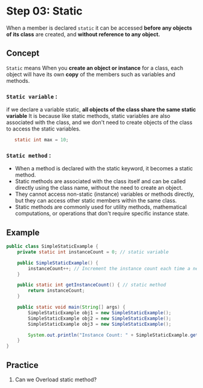# Step 03: Static
When a member is declared `static` it can be accessed **before any objects of its class** are created, and **without reference to any object.**

## Concept
`Static` means When you **create an object or instance** for a class, each object will have its own **copy** of the members such as variables and methods.
### `Static variable` :
if we declare a variable static, **all objects of the class share the same static variable** It is because like static methods, static variables are also associated with the class, and we don't need to create objects of the class to access the static variables.
```java
   static int max = 10;
```
### `Static method` :
- When a method is declared with the static keyword, it becomes a static method.
- Static methods are associated with the class itself and can be called directly using the class name, without the need to create an object.
- They cannot access non-static (instance) variables or methods directly, but they can access other static members within the same class.
- Static methods are commonly used for utility methods, mathematical computations, or operations that don't require specific instance state.

## Example
```java
public class SimpleStaticExample {
    private static int instanceCount = 0; // static variable

    public SimpleStaticExample() {
        instanceCount++; // Increment the instance count each time a new object is created
    }

    public static int getInstanceCount() { // static method
        return instanceCount;
    }

    public static void main(String[] args) {
        SimpleStaticExample obj1 = new SimpleStaticExample();
        SimpleStaticExample obj2 = new SimpleStaticExample();
        SimpleStaticExample obj3 = new SimpleStaticExample();

        System.out.println("Instance Count: " + SimpleStaticExample.getInstanceCount()); // Output: Instance Count: 3
    }
}
```

## Practice
1. Can we Overload static method?
